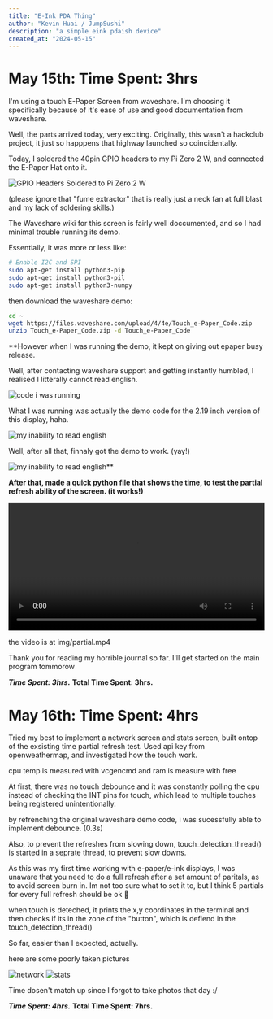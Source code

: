```yaml
---
title: "E-Ink PDA Thing"
author: "Kevin Huai / JumpSushi"
description: "a simple eink pdaish device"
created_at: "2024-05-15"
---
```


# May 15th: Time Spent: 3hrs

I'm using a touch E-Paper Screen from waveshare. I'm choosing it specifically because of it's ease of use 
and good documentation from waveshare. 

Well, the parts arrived today, very exciting. Originally, this wasn't a hackclub project, it just so happpens that highway launched so coincidentally. 

Today, I soldered the 40pin GPIO headers to my Pi Zero 2 W, and connected the E-Paper Hat onto it. 

![GPIO Headers Soldered to Pi Zero 2 W](img/gpio.png)

(please ignore that "fume extractor" that is really just a neck fan at full blast and my lack of soldering skills.)

The Waveshare wiki for this screen is fairly well doccumented, and so I had minimal trouble running its demo. 

Essentially, it was more or less like:

```bash
# Enable I2C and SPI
sudo apt-get install python3-pip
sudo apt-get install python3-pil
sudo apt-get install python3-numpy
```

then download the waveshare demo:
```bash
cd ~
wget https://files.waveshare.com/upload/4/4e/Touch_e-Paper_Code.zip
unzip Touch_e-Paper_Code.zip -d Touch_e-Paper_Code
```

**However when I was running the demo, it kept on giving out epaper busy release.

Well, after contacting waveshare support and getting instantly humbled, I realised I litterally cannot read english.

![code i was running](img/IMG_0606.JPG)

What I was running was actually the demo code for the 2.19 inch version of this display, haha. 

![my inability to read english](img/waveshare_web.png)

Well, after all that, finnaly got the demo to work. (yay!)

![my inability to read english](img/demo_code.JPG)**


**After that, made a quick python file that shows the time, to test the partial refresh ability of the screen.
(it works!)**

<video width="100%" controls>
  <source src="img/partial.mp4" type="video/mp4">
</video>

the video is at img/partial.mp4

Thank you for reading my horrible journal so far. I'll get started on the main program tommorow

***Time Spent: 3hrs.***
**Total Time Spent: 3hrs.**


# May 16th: Time Spent: 4hrs

Tried my best to implement a network screen and stats screen, built ontop of the exsisting time partial refresh test. Used api key from openweathermap, and investigated how the touch work.

cpu temp is measured with vcgencmd 
and ram is measure with free

At first, there was no touch debounce and it was constantly polling the cpu instead of checking the INT pins for touch, which lead to multiple touches being registered unintentionally. 

by refrenching the original waveshare demo code, i was sucessfully able to implement debounce. (0.3s)

Also, to prevent the refreshes from slowing down, touch_detection_thread() is started in a seprate thread, to prevent slow downs. 

As this was my first time working with e-paper/e-ink displays, I was unaware that you need to do a full refresh after a set amount of paritals, as to avoid screen burn in. Im not too sure what to set it to, but I think 5 partials for every full refresh should be ok 🤞

when touch is deteched, it prints the x,y coordinates in the terminal and then checks if its in the zone of the "button", which is defiend in the touch_detection_thread() 

So far, easier than I expected, actually.

here are some poorly taken pictures

![network](img/network.png)
![stats](img/stats.png)

Time dosen't match up since I forgot to take photos that day :/


***Time Spent: 4hrs.***
**Total Time Spent: 7hrs.**


